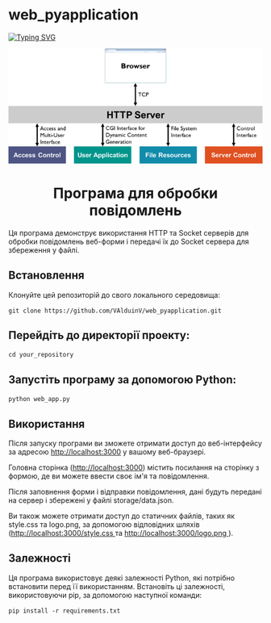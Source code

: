 # web_pyapplication

[![Typing SVG](https://readme-typing-svg.demolab.com?font=Sigmar&pause=1000&color=FF8A35E6&center=true&vCenter=true&width=500&height=90&lines=web_pyapplication)](https://git.io/typing-svg)
<p align="center">
  <img src="HTTP.png" alt="...">
</p>
<div>
<div style="text-align: center;"><h1>Програма для обробки повідомлень</h1></div>
<p>Ця програма демонструє використання HTTP та Socket серверів для обробки повідомлень веб-форми і передачі їх до Socket сервера для збереження у файлі.</p>
<h2>Встановлення</h2>
<p>Клонуйте цей репозиторій до свого локального середовища:</p>

    git clone https://github.com/VAlduinV/web_pyapplication.git

<h2>Перейдіть до директорії проекту:</h2>
    
    cd your_repository

<h2>Запустіть програму за допомогою Python:</h2>
    
    python web_app.py

<h2>Використання</h2>
    <p>Після запуску програми ви зможете отримати доступ до веб-інтерфейсу за адресою <a href="http://localhost:3000">http://localhost:3000</a> у вашому веб-браузері.</p>
    <p>Головна сторінка (<a href="http://localhost:3000">http://localhost:3000</a>) містить посилання на сторінку з формою, де ви можете ввести своє ім'я та повідомлення.</p>
    <p>Після заповнення форми і відправки повідомлення, дані будуть передані на сервер і збережені у файлі storage/data.json.</p>
    <p>Ви також можете отримати доступ до статичних файлів, таких як style.css та logo.png, за допомогою відповідних шляхів (<a href="http://localhost:3000/style.css">http://localhost:3000/style.css </a> та <a href="http://localhost:3000/logo.png">http://localhost:3000/logo.png </a>).</p>

<h2>Залежності</h2>
    <p>Ця програма використовує деякі залежності Python, які потрібно встановити перед її використанням. Встановіть ці залежності, використовуючи pip, за допомогою наступної команди:</p>

    pip install -r requirements.txt
</div>
